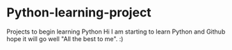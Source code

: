 # Python-learning-project
Projects to begin learning Python
Hi I am starting to learn Python and Github hope it will go well "All the best to me". :)
